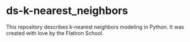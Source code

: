 # ds-k-nearest_neighbors

This repository describes k-nearest neighbors modeling in Python. It was created with love by the Flatiron School.
